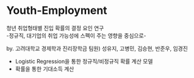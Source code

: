 # Youth-Employment
청년 취업형태별 진입 확률의 결정 요인 연구   
-정규직, 대기업의 취업 가능성에 스펙이 주는 영향을 중심으로- 

by. 고려대학교 경제학과 진리장학금 
팀원) 성유지, 고병민, 김승현, 반준우, 임경진

* Logistic Regression을 통한 정규직/비정규직 확률 계산 모델
* 확률을 통한 기대소득 계산
